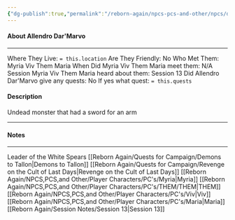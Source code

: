 ```yaml
---
{"dg-publish":true,"permalink":"/reborn-again/npcs-pcs-and-other/npcs/dead/allendro-dar-marvo/"}
---
```



#### About Allendro Dar'Marvo
---
Where They Live: `= this.location`
Are They Friendly: No
Who Met Them: Myria Viv Them Maria
When Did Myria Viv Them Maria meet them: N/A
Session Myria Viv Them Maria heard about them: Session 13
Did Allendro Dar'Marvo give any quests: No
	If yes what quest: `= this.quests`


#### Description
Undead monster that had a sword for an arm

---

#### Notes
---
Leader of the White Spears 
[[Reborn Again/Quests for Campaign/Demons to Tallon\|Demons to Tallon]]
[[Reborn Again/Quests for Campaign/Revenge on the Cult of Last Days\|Revenge on the Cult of Last Days]]
[[Reborn Again/NPCS,PCS,and Other/Player Characters/PC's/Myria\|Myria]]
[[Reborn Again/NPCS,PCS,and Other/Player Characters/PC's/THEM/THEM\|THEM]]
[[Reborn Again/NPCS,PCS,and Other/Player Characters/PC's/Viv\|Viv]]
[[Reborn Again/NPCS,PCS,and Other/Player Characters/PC's/Maria\|Maria]]
[[Reborn Again/Session Notes/Session 13\|Session 13]]


